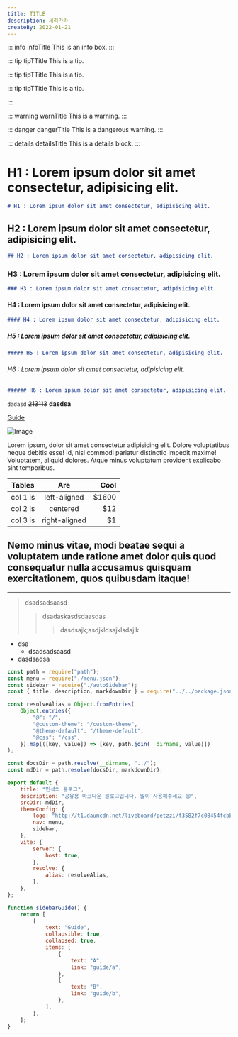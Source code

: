 ```yaml
---
title: TITLE
description: 세리가라
createBy: 2022-01-21
---
```


::: info infoTitle
This is an info box.
:::

::: tip tipTTitle
This is a tip.

::: tip tipTTitle
This is a tip.

::: tip tipTTitle
This is a tip.

:::

::: warning warnTitle
This is a warning.
:::

::: danger dangerTitle
This is a dangerous warning.
:::

::: details detailsTitle
This is a details block.
:::

# H1 : Lorem ipsum dolor sit amet consectetur, adipisicing elit.

```markdown
# H1 : Lorem ipsum dolor sit amet consectetur, adipisicing elit.
```

## H2 : Lorem ipsum dolor sit amet consectetur, adipisicing elit.

```markdown
## H2 : Lorem ipsum dolor sit amet consectetur, adipisicing elit.
```

### H3 : Lorem ipsum dolor sit amet consectetur, adipisicing elit.

```markdown
### H3 : Lorem ipsum dolor sit amet consectetur, adipisicing elit.
```

#### H4 : Lorem ipsum dolor sit amet consectetur, adipisicing elit.

```markdown
#### H4 : Lorem ipsum dolor sit amet consectetur, adipisicing elit.
```

##### H5 : Lorem ipsum dolor sit amet consectetur, adipisicing elit.

```markdown
##### H5 : Lorem ipsum dolor sit amet consectetur, adipisicing elit.
```

###### H6 : Lorem ipsum dolor sit amet consectetur, adipisicing elit.

```markdown
###### H6 : Lorem ipsum dolor sit amet consectetur, adipisicing elit.
```

`dadasd` ~~213113~~ **dasdsa**

[Guide](http://localhost:3000/guide/info/a.html)

![Image](https://media.nature.com/lw800/magazine-assets/d41586-020-01430-5/d41586-020-01430-5_17977552.jpg)

Lorem ipsum, dolor sit amet consectetur adipisicing elit. Dolore voluptatibus neque debitis esse! Id, nisi commodi pariatur distinctio impedit maxime! Voluptatem, aliquid dolores. Atque minus voluptatum provident explicabo sint temporibus.

| Tables   |      Are      |  Cool |
| -------- | :-----------: | ----: |
| col 1 is | left-aligned  | $1600 |
| col 2 is |   centered    |   $12 |
| col 3 is | right-aligned |    $1 |

## Nemo minus vitae, modi beatae sequi a voluptatem unde ratione amet dolor quis quod consequatur nulla accusamus quisquam exercitationem, quos quibusdam itaque!

<hr>

> dsadsadsaasd
>
> > dsadaskasdsdaasdas
> >
> > > dasdsajk;asdjkldsajklsdajlk

-   dsa
    -   dsadsadsaasd
-   dasdsadsa

```js
const path = require("path");
const menu = require("./menu.json");
const sidebar = require("./autoSidebar");
const { title, description, markdownDir } = require("../../package.json");

const resolveAlias = Object.fromEntries(
    Object.entries({
        "@": "/",
        "@custom-theme": "/custom-theme",
        "@theme-default": "/theme-default",
        "@css": "/css",
    }).map(([key, value]) => [key, path.join(__dirname, value)])
);

const docsDir = path.resolve(__dirname, "../");
const mdDir = path.resolve(docsDir, markdownDir);

export default {
    title: "민석의 블로그",
    description: "공유용 마크다운 블로그입니다. 많이 사용해주세요 😊",
    srcDir: mdDir,
    themeConfig: {
        logo: "http://t1.daumcdn.net/liveboard/petzzi/f3582f7c08454fcbb54533997269b819.JPG",
        nav: menu,
        sidebar,
    },
    vite: {
        server: {
            host: true,
        },
        resolve: {
            alias: resolveAlias,
        },
    },
};

function sidebarGuide() {
    return [
        {
            text: "Guide",
            collapsible: true,
            collapsed: true,
            items: [
                {
                    text: "A",
                    link: "guide/a",
                },
                {
                    text: "B",
                    link: "guide/b",
                },
            ],
        },
    ];
}
```
